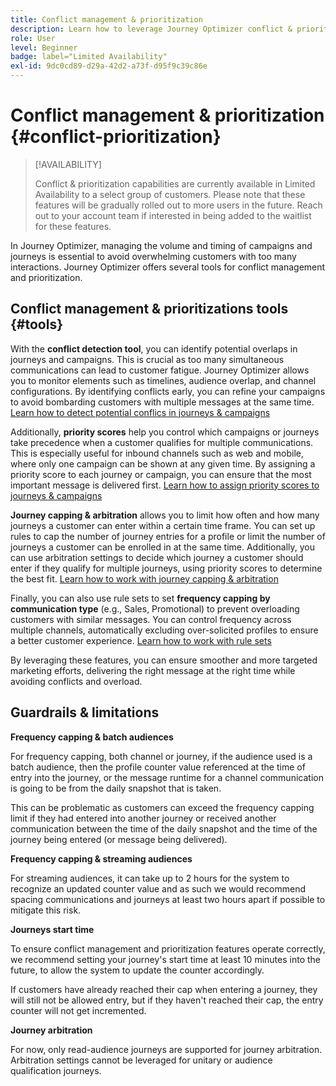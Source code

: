 ```yaml
---
title: Conflict management & prioritization
description: Learn how to leverage Journey Optimizer conflict & prioritization tools.
role: User
level: Beginner
badge: label="Limited Availability"
exl-id: 9dc0cd89-d29a-42d2-a73f-d95f9c39c86e
---
```

# Conflict management & prioritization {#conflict-prioritization}

>[!AVAILABILITY]
>
>Conflict & prioritization capabilities are currently available in Limited Availability to a select group of customers. Please note that these features will be gradually rolled out to more users in the future. Reach out to your account team if interested in being added to the waitlist for these features.

In Journey Optimizer, managing the volume and timing of campaigns and journeys is essential to avoid overwhelming customers with too many interactions. Journey Optimizer offers several tools for conflict management and prioritization.

## Conflict management & prioritizations tools {#tools}

With the **conflict detection tool**, you can identify potential overlaps in journeys and campaigns. This is crucial as too many simultaneous communications can lead to customer fatigue. Journey Optimizer allows you to monitor elements such as timelines, audience overlap, and channel configurations. By identifying conflicts early, you can refine your campaigns to avoid bombarding customers with multiple messages at the same time. [Learn how to detect potential conflics in journeys & campaigns](conflicts.md)

Additionally, **priority scores** help you control which campaigns or journeys take precedence when a customer qualifies for multiple communications. This is especially useful for inbound channels such as web and mobile, where only one campaign can be shown at any given time. By assigning a priority score to each journey or campaign, you can ensure that the most important message is delivered first. [Learn how to assign priority scores to journeys & campaigns](priority-scores.md)

**Journey capping & arbitration** allows you to limit how often and how many journeys a customer can enter within a certain time frame. You can set up rules to cap the number of journey entries for a profile or limit the number of journeys a customer can be enrolled in at the same time. Additionally, you can use arbitration settings to decide which journey a customer should enter if they qualify for multiple journeys, using priority scores to determine the best fit. [Learn how to work with journey capping & arbitration](journey-capping.md)

Finally, you can also use rule sets to set **frequency capping by communication type** (e.g., Sales, Promotional) to prevent overloading customers with similar messages. You can control frequency across multiple channels, automatically excluding over-solicited profiles to ensure a better customer experience. [Learn how to work with rule sets](../configuration/rule-sets.md)</li></ul>

By leveraging these features, you can ensure smoother and more targeted marketing efforts, delivering the right message at the right time while avoiding conflicts and overload.

## Guardrails & limitations

**Frequency capping & batch audiences**

For frequency capping, both channel or journey, if the audience used is a batch audience, then the profile counter value referenced at the time of entry into the journey, or the message runtime for a channel communication is going to be from the daily snapshot that is taken.

This can be problematic as customers can exceed the frequency capping limit if they had entered into another journey or received another communication between the time of the daily snapshot and the time of the journey being entered (or message being delivered). 

**Frequency capping & streaming audiences**

For streaming audiences, it can take up to 2 hours for the system to recognize an updated counter value and as such we would recommend spacing communications and journeys at least two hours apart if possible to mitigate this risk.

**Journeys start time**

To ensure conflict management and prioritization features operate correctly, we recommend setting your journey's start time at least 10 minutes into the future, to allow the system to update the counter accordingly.

If customers have already reached their cap when entering a journey, they will still not be allowed entry, but if they haven't reached their cap, the entry counter will not get incremented.

**Journey arbitration**

For now, only read-audience journeys are supported for journey arbitration. Arbitration settings cannot be leveraged for unitary or audience qualification journeys.
